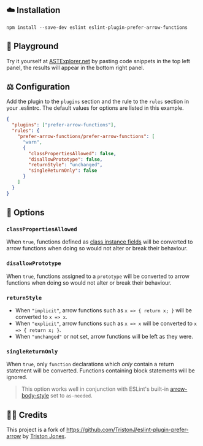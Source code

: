 ## ☁️ Installation

```
npm install --save-dev eslint eslint-plugin-prefer-arrow-functions
```

## 🏓 Playground

Try it yourself at
[ASTExplorer.net](https://astexplorer.net/#/gist/7c36fe8c604945df27df210cf79dcc3c/12f01bed4dcf08f32a85f72db0851440b7e45cdd)
by pasting code snippets in the top left panel, the results will appear in the
bottom right panel.

## ⚖️ Configuration

Add the plugin to the `plugins` section and the rule to the `rules` section in
your .eslintrc. The default values for options are listed in this example.

```json
{
  "plugins": ["prefer-arrow-functions"],
  "rules": {
    "prefer-arrow-functions/prefer-arrow-functions": [
      "warn",
      {
        "classPropertiesAllowed": false,
        "disallowPrototype": false,
        "returnStyle": "unchanged",
        "singleReturnOnly": false
      }
    ]
  }
}
```

## 🤔 Options

### `classPropertiesAllowed`

When `true`, functions defined as
[class instance fields](https://developer.mozilla.org/en-US/docs/Web/JavaScript/Reference/Classes#Field_declarations)
will be converted to arrow functions when doing so would not alter or break
their behaviour.

### `disallowPrototype`

When `true`, functions assigned to a `prototype` will be converted to arrow
functions when doing so would not alter or break their behaviour.

### `returnStyle`

- When `"implicit"`, arrow functions such as `x => { return x; }` will be
  converted to `x => x`.
- When `"explicit"`, arrow functions such as `x => x` will be converted to
  `x => { return x; }`.
- When `"unchanged"` or not set, arrow functions will be left as they were.

### `singleReturnOnly`

When `true`, only `function` declarations which _only_ contain a return
statement will be converted. Functions containing block statements will be
ignored.

> This option works well in conjunction with ESLint's built-in
> [arrow-body-style](http://eslint.org/docs/rules/arrow-body-style) set to
> `as-needed`.

## 👏🏻 Credits

This project is a fork of https://github.com/TristonJ/eslint-plugin-prefer-arrow
by [Triston Jones](https://github.com/TristonJ).
